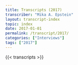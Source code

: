 ```yaml
---
title: Transcripts (2017)
transcriber: "Mika A. Epstein"
layout: transcript-index
topic: index
date: 2017-01-01
permalink: /transcript/2017/
categories: ["Interviews"]
tags: ["2017"]
---
```


{{< transcripts >}}
